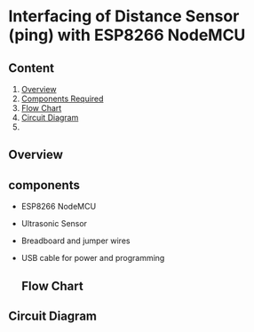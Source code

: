 # Interfacing of Distance Sensor (ping) with ESP8266 NodeMCU
## Content

1. [Overview](#overview)
2. [Components Required](#components)
3. [Flow Chart](#flow-chart)
4. [Circuit Diagram](#circuit-diagram)
5. 

## Overview


## components
- ESP8266 NodeMCU
- Ultrasonic Sensor
- Breadboard and jumper wires
- USB cable for power and programming

  ## Flow Chart


## Circuit Diagram

  

